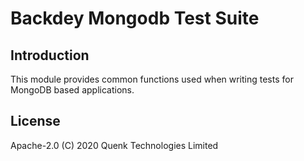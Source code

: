 # Backdey Mongodb Test Suite

## Introduction
This module provides common functions used when writing tests for MongoDB based applications.

## License
Apache-2.0 (C) 2020 Quenk Technologies Limited
